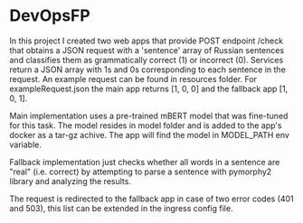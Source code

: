 # DevOpsFP

In this project I created two web apps that provide POST endpoint /check that obtains a JSON request with a 'sentence' array of Russian sentences and classifies them as grammatically correct (1) or incorrect (0). Services return a JSON array with 1s and 0s corresponding to each sentence in the request. An example request can be found in resources folder. For exampleRequest.json the main app returns [1, 0, 0] and the fallback app [1, 0, 1].

Main implementation uses a pre-trained mBERT model that was fine-tuned for this task. The model resides in model folder and is added to the app's docker as a tar-gz achive. The app will find the model in MODEL_PATH env variable.

Fallback implementation just checks whether all words in a sentence are "real" (i.e. correct) by attempting to parse a sentence with pymorphy2 library and analyzing the results.

The request is redirected to the fallback app in case of two error codes (401 and 503), this list can be extended in the ingress config file.
